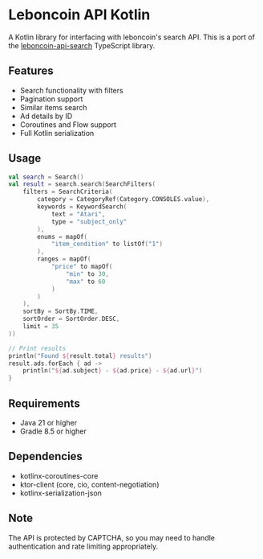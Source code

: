 # Leboncoin API Kotlin

A Kotlin library for interfacing with leboncoin's search API. This is a port of the [leboncoin-api-search](https://github.com/thomasync/leboncoin-api-search) TypeScript library.

## Features

- Search functionality with filters
- Pagination support
- Similar items search
- Ad details by ID
- Coroutines and Flow support
- Full Kotlin serialization

## Usage

```kotlin
val search = Search()
val result = search.search(SearchFilters(
    filters = SearchCriteria(
        category = CategoryRef(Category.CONSOLES.value),
        keywords = KeywordSearch(
            text = "Atari",
            type = "subject_only"
        ),
        enums = mapOf(
            "item_condition" to listOf("1")
        ),
        ranges = mapOf(
            "price" to mapOf(
                "min" to 30,
                "max" to 60
            )
        )
    ),
    sortBy = SortBy.TIME,
    sortOrder = SortOrder.DESC,
    limit = 35
))

// Print results
println("Found ${result.total} results")
result.ads.forEach { ad ->
    println("${ad.subject} - ${ad.price} - ${ad.url}")
}
```

## Requirements

- Java 21 or higher
- Gradle 8.5 or higher

## Dependencies

- kotlinx-coroutines-core
- ktor-client (core, cio, content-negotiation)
- kotlinx-serialization-json

## Note

The API is protected by CAPTCHA, so you may need to handle authentication and rate limiting appropriately.
